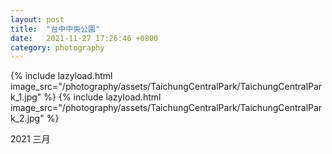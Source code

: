 ```yaml
---
layout: post
title:  "台中中央公園"
date:   2021-11-27 17:26:46 +0800 
category: photography
---
```


{% include lazyload.html image_src="/photography/assets/TaichungCentralPark/TaichungCentralPark_1.jpg" %}
{% include lazyload.html image_src="/photography/assets/TaichungCentralPark/TaichungCentralPark_2.jpg" %}

2021 三月
